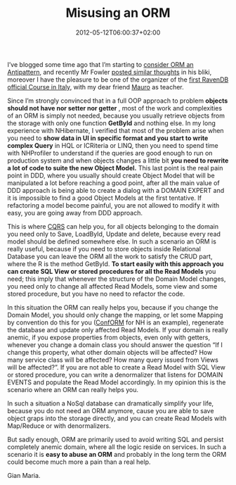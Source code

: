 ﻿---
title: "Misusing an ORM"
description: ""
date: 2012-05-12T06:00:37+02:00
draft: false
tags: [NoSql,ORM]
categories: [Software Architecture]
---
I’ve blogged some time ago that I’m starting to [consider ORM an Antipattern](http://www.codewrecks.com/blog/index.php/2011/10/27/square-peg-in-a-round-hole/), and recently Mr Fowler [posted similar thoughts](http://martinfowler.com/bliki/OrmHate.html) in his bliki, moreover I have the pleasure to be one of the organizer of the [first RavenDB official Course in Italy](http://ravendb.net/events/82/3-days-ravendb-training-in-italy), with my dear friend [Mauro](http://milestone.topics.it/) as teacher.

Since I’m strongly convinced that in a full OOP approach to problem **objects should not have nor setter nor getter** , most of the work and complexities of an ORM is simply not needed, because you usually retrieve objects from the storage with only one function  **GetById** and nothing else. In my long experience with NHibernate, I verified that most of the problem arise when you need to  **show data in UI in specific format and you start to write complex Query** in HQL or ICRiteria or LINQ, then you need to spend time with NHProfiler to understand if the queries are good enough to run on production system and when objects changes a little bit  **you need to rewrite a lot of code to suite the new Object Model.** This last point is the real pain point in DDD, where you usually should create Object Model that will be manipulated a lot before reaching a good point, after all the main value of DDD approach is being able to create a dialog with a DOMAIN EXPERT and it is impossible to find a good Object Models at the first tentative. If refactoring a model become painful, you are not allowed to modify it with easy, you are going away from DDD approach.

This is where [CQRS](http://codebetter.com/gregyoung/2010/02/13/cqrs-and-event-sourcing/) can help you, for all objects belonging to the domain you need only to Save, LoadById, Update and delete, because every read model should be defined somewhere else. In such a scenario an ORM is really useful, because if you need to store objects inside Relational Database you can leave the ORM all the work to satisfy the CRUD part, where the R is the method GetById.  **To start easily with this approach you can create SQL View or stored procedures for all the Read Models** you need; this imply that whenever the structure of the Domain Model changes, you need only to change all affected Read Models, some view and some stored procedure, but you have no need to refactor the code.

In this situation the ORM can really helps you, because if you change the Domain Model, you should only change the mapping, or let some Mapping by convention do this for you ([ConfORM](http://fabiomaulo.blogspot.it/2010/02/conform-nhibernate-un-mapping.html) for NH is an example), regenerate the database and update only affected Read Models. If your domain is really anemic, if you expose properties from objects, even only with getters, whenever you change a domain class you should answer the question “If I change this property, what other domain objects will be affected? How many service class will be affected? How many query issued from Views will be affected?”. If you are not able to create a Read Model with SQL View or stored procedure, you can write a denormalizer that listens for DOMAIN EVENTS and populate the Read Model accordingly. In my opinion this is the scenario where an ORM can really helps you.

In such a situation a NoSql database can dramatically simplify your life, because you do not need an ORM anymore, cause you are able to save object graps into the storage directly, and you can create Read Models with Map/Reduce or with denormalizers.

But sadly enough, ORM are primarily used to avoid writing SQL and persist completely anemic domain, where all the logic reside on services. In such a scenario it is  **easy to abuse an ORM** and probably in the long term the ORM could become much more a pain than a real help.

Gian Maria.
